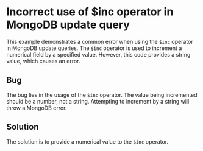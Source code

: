 # Incorrect use of $inc operator in MongoDB update query
This example demonstrates a common error when using the `$inc` operator in MongoDB update queries. The `$inc` operator is used to increment a numerical field by a specified value. However, this code provides a string value, which causes an error.

## Bug
The bug lies in the usage of the `$inc` operator.  The value being incremented should be a number, not a string.  Attempting to increment by a string will throw a MongoDB error.

## Solution
The solution is to provide a numerical value to the `$inc` operator.
